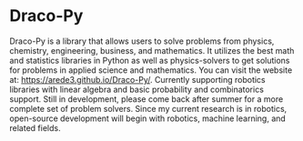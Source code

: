 # Draco-Py
Draco-Py is a library that allows users to solve problems from physics, chemistry, engineering, business, and mathematics. It utilizes the best math and statistics libraries in Python as well as physics-solvers to get solutions for problems in applied science and mathematics. You can visit the website at: https://arede3.github.io/Draco-Py/.
Currently supporting robotics libraries with linear algebra and basic probability and combinatorics support. Still in development, please come back after summer for a more complete set of problem solvers. Since my current research is in robotics, open-source development will begin with robotics, machine learning, and related fields.
